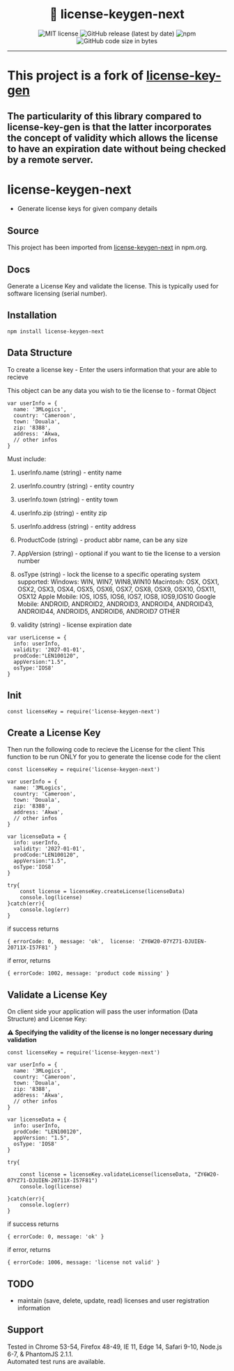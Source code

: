 <h1 style="text-align: center;">🔑 license-keygen-next</h1>

<p style="text-align: center;">
  <img alt="MIT license" src="https://img.shields.io/badge/license-MIT-blue.svg">
  <img alt="GitHub release (latest by date)" src="https://img.shields.io/github/v/release/rouftom/license-keygen-next">
  <img alt="npm" src="https://img.shields.io/npm/v/license-keygen-next"> 
  <img alt="GitHub code size in bytes" src="https://img.shields.io/github/languages/code-size/rouftom/license-keygen-next">
</p>

---

# This project is a fork of [license-key-gen](https://www.webisto.tech)

## The particularity of this library compared to license-key-gen is that the latter incorporates the concept of validity which allows the license to have an expiration date without being checked by a remote server.

# license-keygen-next
- Generate license keys for given company details

## Source
This project has been imported from [license-keygen-next](https://www.npmjs.com/package/license-keygen-next) in npm.org.

## Docs

Generate a License Key and validate the license. This is typically used for software licensing (serial number).

## Installation
```
npm install license-keygen-next
```

## Data Structure
To create a license key - Enter the users information that your are able to recieve

This object can be any data you wish to tie the license to - format Object
```
var userInfo = {
  name: '3MLogics',
  country: 'Cameroon',
  town: 'Douala',
  zip: '8388',
  address: 'Akwa,
  // other infos
}
```
Must include:
1) userInfo.name (string) - entity name
2) userInfo.country (string) - entity country
3) userInfo.town (string) - entity town
4) userInfo.zip (string) - entity zip
5) userInfo.address (string) - entity address


6) ProductCode (string) - product abbr name, can be any size
6) AppVersion (string) - optional if you want to tie the license to a version number
7) osType (string) - lock the license to a specific operating system
   supported:
   Windows: WIN, WIN7, WIN8,WIN10
   Macintosh: OSX, OSX1, OSX2, OSX3, OSX4, OSX5, OSX6, OSX7, OSX8, OSX9, OSX10, OSX11, OSX12
   Apple Mobile: IOS, IOS5, IOS6, IOS7, IOS8, IOS9,IOS10
   Google Mobile: ANDROID, ANDROID2, ANDROID3, ANDROID4, ANDROID43, ANDROID44, ANDROID5, ANDROID6, ANDROID7
   OTHER
4) validity (string) - license expiration date

```
var userLicense = {
  info: userInfo, 
  validity: '2027-01-01',
  prodCode:"LEN100120", 
  appVersion:"1.5", 
  osType:'IOS8'
} 
```

## Init
```
const licenseKey = require('license-keygen-next')
```

## Create a License Key
Then run the following code to recieve the License for the client
This function to be run ONLY for you to generate the license code for the client
```
const licenseKey = require('license-keygen-next')

var userInfo = {
  name: '3MLogics',
  country: 'Cameroon',
  town: 'Douala',
  zip: '8388',
  address: 'Akwa',
  // other infos
}

var licenseData = {
  info: userInfo, 
  validity: '2027-01-01',
  prodCode:"LEN100120", 
  appVersion:"1.5", 
  osType:'IOS8'
}

try{
    const license = licenseKey.createLicense(licenseData)
    console.log(license)
}catch(err){
    console.log(err)
}
```

if success returns
```
{ errorCode: 0,  message: 'ok',  license: 'ZY6W20-07YZ71-DJUIEN-20711X-I57F81' }
```

if error, returns
```
{ errorCode: 1002, message: 'product code missing' }
```

## Validate a License Key
On client side your application will pass the user information (Data Structure) and License Key:

<b>⚠️ Specifying the validity of the license is no longer necessary during validation</b>
```
const licenseKey = require('license-keygen-next')

var userInfo = {
  name: '3MLogics',
  country: 'Cameroon',
  town: 'Douala',
  zip: '8388',
  address: 'Akwa',
  // other infos
}

var licenseData = {
  info: userInfo, 
  prodCode: "LEN100120", 
  appVersion: "1.5", 
  osType: 'IOS8'
}

try{

    const license = licenseKey.validateLicense(licenseData, "ZY6W20-07YZ71-DJUIEN-20711X-I57F81")
    console.log(license)
    
}catch(err){
    console.log(err)
}
```
if success returns
```
{ errorCode: 0, message: 'ok' }
```

if error, returns
```
{ errorCode: 1006, message: 'license not valid' }
```

## TODO
- maintain (save, delete, update, read) licenses and user registration information

## Support
Tested in Chrome 53-54, Firefox 48-49, IE 11, Edge 14, Safari 9-10, Node.js 6-7, & PhantomJS 2.1.1.<br>
Automated test runs are available.
